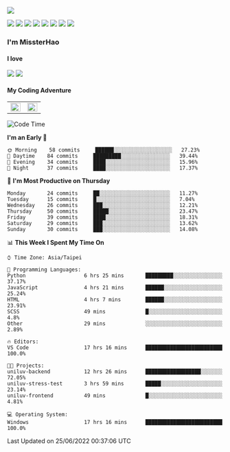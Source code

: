 ![](https://komarev.com/ghpvc/?username=MissterHao&color=ff69b4)

[![](https://img.shields.io/badge/Amazon%20AWS-%23232F3E?logo=amazon-aws&logoColor=white&style=for-the-badge)](https://aws.amazon.com/)
[![](https://img.shields.io/badge/Python-3776AB?style=for-the-badge&logo=python&logoColor=white)](https://www.djangoproject.com/)
[![](https://img.shields.io/badge/Django-092E20?style=for-the-badge&logo=django&logoColor=white)](https://www.python.org/)
[![](https://img.shields.io/badge/Flask-000000?style=for-the-badge&logo=flask&logoColor=white)](https://flask.palletsprojects.com/en/2.1.x/)
[![](https://img.shields.io/badge/go-%2300ADD8.svg?&style=for-the-badge&logo=go&logoColor=white)](https://golang.org/)
[![](https://img.shields.io/badge/javascript-%23F7DF1E.svg?&style=for-the-badge&logo=javascript&logoColor=black)](https://www.javascript.com/)
[![](https://img.shields.io/badge/mysql-%234479A1.svg?&style=for-the-badge&logo=mysql&logoColor=white)](https://www.mysql.com/)
[![](https://img.shields.io/badge/docker-%232496ED.svg?&style=for-the-badge&logo=docker&logoColor=white)](https://www.docker.com/)

### I'm MissterHao

#### I love  
![](https://img.shields.io/badge/Netflix-E50914?style=for-the-badge&logo=netflix&logoColor=white)
![](https://img.shields.io/badge/YouTube-FF0000?style=for-the-badge&logo=youtube&logoColor=white)

#### My Coding Adventure
<!-- Readme stats -->
<!-- https://github.com/anuraghazra/github-readme-stats -->
<table>
<tr>
    <td valign="top" width="50%">
    <img src="https://github-readme-stats.vercel.app/api?username=MissterHao&hide_border=true&show_icons=true&locale=en" align="left" style="width: 100%" />
    </td>
    <td valign="top" width="50%">
    <img src="https://github-readme-stats.vercel.app/api/top-langs?username=MissterHao&hide_border=true&show_icons=true&locale=en&layout=compact" align="left" style="width: 100%" />
    </td>
</tr>
</table>  


<!--START_SECTION:waka-->
![Code Time](http://img.shields.io/badge/Code%20Time-314%20hrs%2020%20mins-blue)

**I'm an Early 🐤** 

```text
🌞 Morning    58 commits     ██████░░░░░░░░░░░░░░░░░░░   27.23% 
🌆 Daytime    84 commits     █████████░░░░░░░░░░░░░░░░   39.44% 
🌃 Evening    34 commits     ████░░░░░░░░░░░░░░░░░░░░░   15.96% 
🌙 Night      37 commits     ████░░░░░░░░░░░░░░░░░░░░░   17.37%

```
📅 **I'm Most Productive on Thursday** 

```text
Monday       24 commits     ██░░░░░░░░░░░░░░░░░░░░░░░   11.27% 
Tuesday      15 commits     █░░░░░░░░░░░░░░░░░░░░░░░░   7.04% 
Wednesday    26 commits     ███░░░░░░░░░░░░░░░░░░░░░░   12.21% 
Thursday     50 commits     █████░░░░░░░░░░░░░░░░░░░░   23.47% 
Friday       39 commits     ████░░░░░░░░░░░░░░░░░░░░░   18.31% 
Saturday     29 commits     ███░░░░░░░░░░░░░░░░░░░░░░   13.62% 
Sunday       30 commits     ███░░░░░░░░░░░░░░░░░░░░░░   14.08%

```


📊 **This Week I Spent My Time On** 

```text
⌚︎ Time Zone: Asia/Taipei

💬 Programming Languages: 
Python                   6 hrs 25 mins       █████████░░░░░░░░░░░░░░░░   37.17% 
JavaScript               4 hrs 21 mins       ██████░░░░░░░░░░░░░░░░░░░   25.24% 
HTML                     4 hrs 7 mins        ██████░░░░░░░░░░░░░░░░░░░   23.91% 
SCSS                     49 mins             █░░░░░░░░░░░░░░░░░░░░░░░░   4.8% 
Other                    29 mins             ░░░░░░░░░░░░░░░░░░░░░░░░░   2.89%

🔥 Editors: 
VS Code                  17 hrs 16 mins      █████████████████████████   100.0%

🐱‍💻 Projects: 
uniluv-backend           12 hrs 26 mins      ██████████████████░░░░░░░   72.05% 
uniluv-stress-test       3 hrs 59 mins       █████░░░░░░░░░░░░░░░░░░░░   23.14% 
uniluv-frontend          49 mins             █░░░░░░░░░░░░░░░░░░░░░░░░   4.81%

💻 Operating System: 
Windows                  17 hrs 16 mins      █████████████████████████   100.0%

```


 Last Updated on 25/06/2022 00:37:06 UTC
<!--END_SECTION:waka-->

<!--
**MissterHao/MissterHao** is a ✨ _special_ ✨ repository because its `README.md` (this file) appears on your GitHub profile.

Here are some ideas to get you started:

- 🔭 I’m currently working on ...
- 🌱 I’m currently learning ...
- 👯 I’m looking to collaborate on ...
- 🤔 I’m looking for help with ...
- 💬 Ask me about ...
- 📫 How to reach me: ...
- 😄 Pronouns: ...
- ⚡ Fun fact: ...
-->
